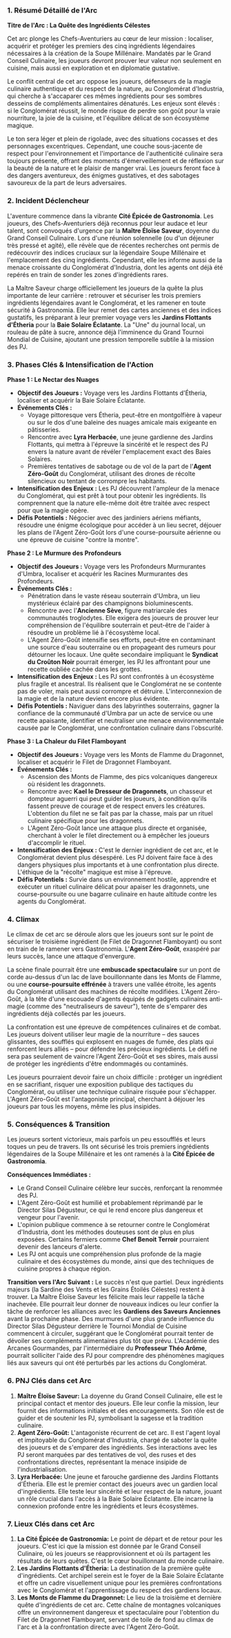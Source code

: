 ### 1. Résumé Détaillé de l'Arc

**Titre de l'Arc : La Quête des Ingrédients Célestes**

Cet arc plonge les Chefs-Aventuriers au cœur de leur mission : localiser, acquérir et protéger les premiers des cinq ingrédients légendaires nécessaires à la création de la Soupe Millénaire. Mandatés par le Grand Conseil Culinaire, les joueurs devront prouver leur valeur non seulement en cuisine, mais aussi en exploration et en diplomatie gustative.

Le conflit central de cet arc oppose les joueurs, défenseurs de la magie culinaire authentique et du respect de la nature, au Conglomérat d'Industria, qui cherche à s'accaparer ces mêmes ingrédients pour ses sombres desseins de compléments alimentaires dénaturés. Les enjeux sont élevés : si le Conglomérat réussit, le monde risque de perdre son goût pour la vraie nourriture, la joie de la cuisine, et l'équilibre délicat de son écosystème magique.

Le ton sera léger et plein de rigolade, avec des situations cocasses et des personnages excentriques. Cependant, une couche sous-jacente de respect pour l'environnement et l'importance de l'authenticité culinaire sera toujours présente, offrant des moments d'émerveillement et de réflexion sur la beauté de la nature et le plaisir de manger vrai. Les joueurs feront face à des dangers aventureux, des énigmes gustatives, et des sabotages savoureux de la part de leurs adversaires.

### 2. Incident Déclencheur

L'aventure commence dans la vibrante **Cité Épicée de Gastronomia**. Les joueurs, des Chefs-Aventuriers déjà reconnus pour leur audace et leur talent, sont convoqués d'urgence par la **Maître Éloïse Saveur**, doyenne du Grand Conseil Culinaire. Lors d'une réunion solennelle (ou d'un déjeuner très pressé et agité), elle révèle que de récentes recherches ont permis de redécouvrir des indices cruciaux sur la légendaire Soupe Millénaire et l'emplacement des cinq ingrédients. Cependant, elle les informe aussi de la menace croissante du Conglomérat d'Industria, dont les agents ont déjà été repérés en train de sonder les zones d'ingrédients rares.

La Maître Saveur charge officiellement les joueurs de la quête la plus importante de leur carrière : retrouver et sécuriser les trois premiers ingrédients légendaires avant le Conglomérat, et les ramener en toute sécurité à Gastronomia. Elle leur remet des cartes anciennes et des indices gustatifs, les préparant à leur premier voyage vers les **Jardins Flottants d'Étheria** pour la **Baie Solaire Éclatante**. La "Une" du journal local, un rouleau de pâte à sucre, annonce déjà l'imminence du Grand Tournoi Mondial de Cuisine, ajoutant une pression temporelle subtile à la mission des PJ.

### 3. Phases Clés & Intensification de l'Action

**Phase 1 : Le Nectar des Nuages**

*   **Objectif des Joueurs :** Voyage vers les Jardins Flottants d'Étheria, localiser et acquérir la Baie Solaire Éclatante.
*   **Événements Clés :**
    *   Voyage pittoresque vers Étheria, peut-être en montgolfière à vapeur ou sur le dos d'une baleine des nuages amicale mais exigeante en pâtisseries.
    *   Rencontre avec **Lyra Herbacée**, une jeune gardienne des Jardins Flottants, qui mettra à l'épreuve la sincérité et le respect des PJ envers la nature avant de révéler l'emplacement exact des Baies Solaires.
    *   Premières tentatives de sabotage ou de vol de la part de l'**Agent Zéro-Goût** du Conglomérat, utilisant des drones de récolte silencieux ou tentant de corrompre les habitants.
*   **Intensification des Enjeux :** Les PJ découvrent l'ampleur de la menace du Conglomérat, qui est prêt à tout pour obtenir les ingrédients. Ils comprennent que la nature elle-même doit être traitée avec respect pour que la magie opère.
*   **Défis Potentiels :** Négocier avec des jardiniers aériens méfiants, résoudre une énigme écologique pour accéder à un lieu secret, déjouer les plans de l'Agent Zéro-Goût lors d'une course-poursuite aérienne ou une épreuve de cuisine "contre la montre".

**Phase 2 : Le Murmure des Profondeurs**

*   **Objectif des Joueurs :** Voyage vers les Profondeurs Murmurantes d'Umbra, localiser et acquérir les Racines Murmurantes des Profondeurs.
*   **Événements Clés :**
    *   Pénétration dans le vaste réseau souterrain d'Umbra, un lieu mystérieux éclairé par des champignons bioluminescents.
    *   Rencontre avec l'**Ancienne Sève**, figure matriarcale des communautés troglodytes. Elle exigera des joueurs de prouver leur compréhension de l'équilibre souterrain et peut-être de l'aider à résoudre un problème lié à l'écosystème local.
    *   L'Agent Zéro-Goût intensifie ses efforts, peut-être en contaminant une source d'eau souterraine ou en propageant des rumeurs pour détourner les locaux. Une quête secondaire impliquant le **Syndicat du Croûton Noir** pourrait émerger, les PJ les affrontant pour une recette oubliée cachée dans les grottes.
*   **Intensification des Enjeux :** Les PJ sont confrontés à un écosystème plus fragile et ancestral. Ils réalisent que le Conglomérat ne se contente pas de voler, mais peut aussi corrompre et détruire. L'interconnexion de la magie et de la nature devient encore plus évidente.
*   **Défis Potentiels :** Naviguer dans des labyrinthes souterrains, gagner la confiance de la communauté d'Umbra par un acte de service ou une recette apaisante, identifier et neutraliser une menace environnementale causée par le Conglomérat, une confrontation culinaire dans l'obscurité.

**Phase 3 : La Chaleur du Filet Flamboyant**

*   **Objectif des Joueurs :** Voyage vers les Monts de Flamme du Dragonnet, localiser et acquérir le Filet de Dragonnet Flamboyant.
*   **Événements Clés :**
    *   Ascension des Monts de Flamme, des pics volcaniques dangereux où résident les dragonnets.
    *   Rencontre avec **Kael le Dresseur de Dragonnets**, un chasseur et dompteur aguerri qui peut guider les joueurs, à condition qu'ils fassent preuve de courage et de respect envers les créatures. L'obtention du filet ne se fait pas par la chasse, mais par un rituel culinaire spécifique pour les dragonnets.
    *   L'Agent Zéro-Goût lance une attaque plus directe et organisée, cherchant à voler le filet directement ou à empêcher les joueurs d'accomplir le rituel.
*   **Intensification des Enjeux :** C'est le dernier ingrédient de cet arc, et le Conglomérat devient plus désespéré. Les PJ doivent faire face à des dangers physiques plus importants et à une confrontation plus directe. L'éthique de la "récolte" magique est mise à l'épreuve.
*   **Défis Potentiels :** Survie dans un environnement hostile, apprendre et exécuter un rituel culinaire délicat pour apaiser les dragonnets, une course-poursuite ou une bagarre culinaire en haute altitude contre les agents du Conglomérat.

### 4. Climax

Le climax de cet arc se déroule alors que les joueurs sont sur le point de sécuriser le troisième ingrédient (le Filet de Dragonnet Flamboyant) ou sont en train de le ramener vers Gastronomia. L'**Agent Zéro-Goût**, exaspéré par leurs succès, lance une attaque d'envergure.

La scène finale pourrait être une **embuscade spectaculaire** sur un pont de corde au-dessus d'un lac de lave bouillonnante dans les Monts de Flamme, ou une **course-poursuite effrénée** à travers une vallée étroite, les agents du Conglomérat utilisant des machines de récolte modifiées. L'Agent Zéro-Goût, à la tête d'une escouade d'agents équipés de gadgets culinaires anti-magie (comme des "neutraliseurs de saveur"), tente de s'emparer des ingrédients déjà collectés par les joueurs.

La confrontation est une épreuve de compétences culinaires et de combat. Les joueurs doivent utiliser leur magie de la nourriture – des sauces glissantes, des soufflés qui explosent en nuages de fumée, des plats qui renforcent leurs alliés – pour défendre les précieux ingrédients. Le défi ne sera pas seulement de vaincre l'Agent Zéro-Goût et ses sbires, mais aussi de protéger les ingrédients d'être endommagés ou contaminés.

Les joueurs pourraient devoir faire un choix difficile : protéger un ingrédient en se sacrifiant, risquer une exposition publique des tactiques du Conglomérat, ou utiliser une technique culinaire risquée pour s'échapper. L'Agent Zéro-Goût est l'antagoniste principal, cherchant à déjouer les joueurs par tous les moyens, même les plus insipides.

### 5. Conséquences & Transition

Les joueurs sortent victorieux, mais parfois un peu essoufflés et leurs toques un peu de travers. Ils ont sécurisé les trois premiers ingrédients légendaires de la Soupe Millénaire et les ont ramenés à la **Cité Épicée de Gastronomia**.

**Conséquences Immédiates :**
*   Le Grand Conseil Culinaire célèbre leur succès, renforçant la renommée des PJ.
*   L'Agent Zéro-Goût est humilié et probablement réprimandé par le Director Silas Dégusteur, ce qui le rend encore plus dangereux et vengeur pour l'avenir.
*   L'opinion publique commence à se retourner contre le Conglomérat d'Industria, dont les méthodes douteuses sont de plus en plus exposées. Certains fermiers comme **Chef Benoit Terroir** pourraient devenir des lanceurs d'alerte.
*   Les PJ ont acquis une compréhension plus profonde de la magie culinaire et des écosystèmes du monde, ainsi que des techniques de cuisine propres à chaque région.

**Transition vers l'Arc Suivant :**
Le succès n'est que partiel. Deux ingrédients majeurs (la Sardine des Vents et les Grains Étoilés Célestes) restent à trouver. La Maître Éloïse Saveur les félicite mais leur rappelle la tâche inachevée. Elle pourrait leur donner de nouveaux indices ou leur confier la tâche de renforcer les alliances avec les **Gardiens des Saveurs Anciennes** avant la prochaine phase. Des murmures d'une plus grande influence du Director Silas Dégusteur derrière le Tournoi Mondial de Cuisine commencent à circuler, suggérant que le Conglomérat pourrait tenter de dévoiler ses compléments alimentaires plus tôt que prévu. L'Académie des Arcanes Gourmandes, par l'intermédiaire du **Professeur Théo Arôme**, pourrait solliciter l'aide des PJ pour comprendre des phénomènes magiques liés aux saveurs qui ont été perturbés par les actions du Conglomérat.

### 6. PNJ Clés dans cet Arc

1.  **Maître Éloïse Saveur:** La doyenne du Grand Conseil Culinaire, elle est le principal contact et mentor des joueurs. Elle leur confie la mission, leur fournit des informations initiales et des encouragements. Son rôle est de guider et de soutenir les PJ, symbolisant la sagesse et la tradition culinaire.
2.  **Agent Zéro-Goût:** L'antagoniste récurrent de cet arc. Il est l'agent loyal et impitoyable du Conglomérat d'Industria, chargé de saboter la quête des joueurs et de s'emparer des ingrédients. Ses interactions avec les PJ seront marquées par des tentatives de vol, des ruses et des confrontations directes, représentant la menace insipide de l'industrialisation.
3.  **Lyra Herbacée:** Une jeune et farouche gardienne des Jardins Flottants d'Étheria. Elle est le premier contact des joueurs avec un gardien local d'ingrédients. Elle teste leur sincérité et leur respect de la nature, jouant un rôle crucial dans l'accès à la Baie Solaire Éclatante. Elle incarne la connexion profonde entre les ingrédients et leurs écosystèmes.

### 7. Lieux Clés dans cet Arc

1.  **La Cité Épicée de Gastronomia:** Le point de départ et de retour pour les joueurs. C'est ici que la mission est donnée par le Grand Conseil Culinaire, où les joueurs se réapprovisionnent et où ils partagent les résultats de leurs quêtes. C'est le cœur bouillonnant du monde culinaire.
2.  **Les Jardins Flottants d'Étheria:** La destination de la première quête d'ingrédients. Cet archipel serein est le foyer de la Baie Solaire Éclatante et offre un cadre visuellement unique pour les premières confrontations avec le Conglomérat et l'apprentissage du respect des gardiens locaux.
3.  **Les Monts de Flamme du Dragonnet:** Le lieu de la troisième et dernière quête d'ingrédients de cet arc. Cette chaîne de montagnes volcaniques offre un environnement dangereux et spectaculaire pour l'obtention du Filet de Dragonnet Flamboyant, servant de toile de fond au climax de l'arc et à la confrontation directe avec l'Agent Zéro-Goût.